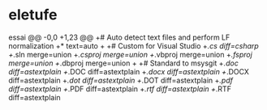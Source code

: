 eletufe
=======

essai
@@ -0,0 +1,23 @@
+# Auto detect text files and perform LF normalization
+* text=auto
+
+# Custom for Visual Studio
+*.cs     diff=csharp
+*.sln    merge=union
+*.csproj merge=union
+*.vbproj merge=union
+*.fsproj merge=union
+*.dbproj merge=union
+
+# Standard to msysgit
+*.doc   diff=astextplain
+*.DOC	 diff=astextplain
+*.docx diff=astextplain
+*.DOCX diff=astextplain
+*.dot  diff=astextplain
+*.DOT  diff=astextplain
+*.pdf  diff=astextplain
+*.PDF	 diff=astextplain
+*.rtf	 diff=astextplain
+*.RTF	 diff=astextplain

